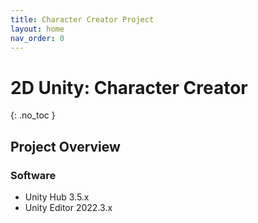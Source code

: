 ```yaml
---
title: Character Creator Project
layout: home
nav_order: 0
---
```


# 2D Unity: Character Creator
{: .no_toc }

## Project Overview

### Software

* Unity Hub 3.5.x
* Unity Editor 2022.3.x